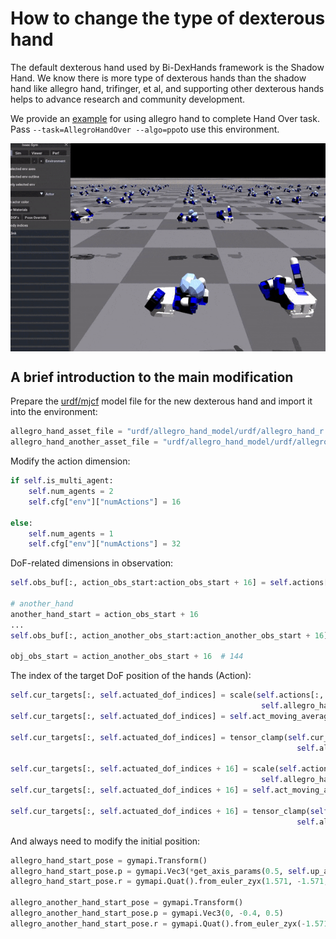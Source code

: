 # How to change the type of dexterous hand
The default dexterous hand used by Bi-DexHands framework is the Shadow Hand. We know there is more type of dexterous hands than the shadow hand like allegro hand, trifinger, et al, and supporting other dexterous hands helps to advance research and community development. 

We provide an [example](../bi-dexhands/tasks/allegro_hand_over.py) for using allegro hand to complete Hand Over task. Pass `--task=AllegroHandOver --algo=ppo`to use this environment.

<div align=center>
<img src="../assets/image_folder/allegro_hand_over.gif" align="center" width="600"/>
</div> 

## A brief introduction to the main modification
Prepare the [urdf/mjcf](../assets/urdf/allegro_hand_model/urdf/allegro_hand_r.urdf) model file for the new dexterous hand and import it into the environment: 
```python
allegro_hand_asset_file = "urdf/allegro_hand_model/urdf/allegro_hand_r.urdf"
allegro_hand_another_asset_file = "urdf/allegro_hand_model/urdf/allegro_hand_r.urdf"
```
Modify the action dimension: 
```python
if self.is_multi_agent:
    self.num_agents = 2
    self.cfg["env"]["numActions"] = 16
    
else:
    self.num_agents = 1
    self.cfg["env"]["numActions"] = 32
```
DoF-related dimensions in observation: 
```python
self.obs_buf[:, action_obs_start:action_obs_start + 16] = self.actions[:, :16]

# another_hand
another_hand_start = action_obs_start + 16
...
self.obs_buf[:, action_another_obs_start:action_another_obs_start + 16] = self.actions[:, 16:]

obj_obs_start = action_another_obs_start + 16  # 144
```
The index of the target DoF position of the hands (Action): 
```python
self.cur_targets[:, self.actuated_dof_indices] = scale(self.actions[:, :16],
                                                        self.allegro_hand_dof_lower_limits[self.actuated_dof_indices], self.allegro_hand_dof_upper_limits[self.actuated_dof_indices])
self.cur_targets[:, self.actuated_dof_indices] = self.act_moving_average * self.cur_targets[:,
                                                                                            self.actuated_dof_indices] + (1.0 - self.act_moving_average) * self.prev_targets[:, self.actuated_dof_indices]
self.cur_targets[:, self.actuated_dof_indices] = tensor_clamp(self.cur_targets[:, self.actuated_dof_indices],
                                                                self.allegro_hand_dof_lower_limits[self.actuated_dof_indices], self.allegro_hand_dof_upper_limits[self.actuated_dof_indices])

self.cur_targets[:, self.actuated_dof_indices + 16] = scale(self.actions[:, 16:32],
                                                        self.allegro_hand_dof_lower_limits[self.actuated_dof_indices], self.allegro_hand_dof_upper_limits[self.actuated_dof_indices])
self.cur_targets[:, self.actuated_dof_indices + 16] = self.act_moving_average * self.cur_targets[:,
                                                                                            self.actuated_dof_indices + 16] + (1.0 - self.act_moving_average) * self.prev_targets[:, self.actuated_dof_indices]
self.cur_targets[:, self.actuated_dof_indices + 16] = tensor_clamp(self.cur_targets[:, self.actuated_dof_indices + 16],
                                                                self.allegro_hand_dof_lower_limits[self.actuated_dof_indices], self.allegro_hand_dof_upper_limits[self.actuated_dof_indices])
```
And always need to modify the initial position: 
```python
allegro_hand_start_pose = gymapi.Transform()
allegro_hand_start_pose.p = gymapi.Vec3(*get_axis_params(0.5, self.up_axis_idx))
allegro_hand_start_pose.r = gymapi.Quat().from_euler_zyx(1.571, -1.571, 0)

allegro_another_hand_start_pose = gymapi.Transform()
allegro_another_hand_start_pose.p = gymapi.Vec3(0, -0.4, 0.5)
allegro_another_hand_start_pose.r = gymapi.Quat().from_euler_zyx(-1.571, -1.571, 0)
```